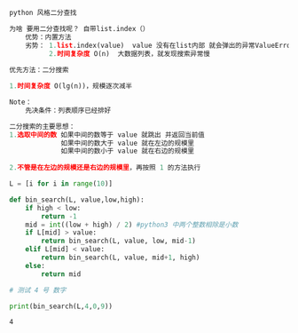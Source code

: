 

```python
python 风格二分查找
```


```python
为啥 要用二分查找呢？ 自带list.index（）
    优势：内置方法
    劣势： 1.list.index(value)  value 没有在list内部 就会弹出的异常ValueError
          2.时间复杂度 O(n)  大数据列表，就发现搜索异常慢
        
优先方法：二分搜索

1.时间复杂度 O(lg(n))，规模逐次减半

Note：
    先决条件：列表顺序已经排好
```


```python
二分搜索的主要思想：
1.选取中间的数 如果中间的数等于 value 就跳出 并返回当前值
             如果中间的数大于 value 就在左边的规模里
             如果中间的数小于 value 就在右边的规模里
        
2.不管是在左边的规模还是右边的规模里，再按照 1 的方法执行
```


```python
L = [i for i in range(10)]
```


```python
def bin_search(L, value,low,high):
    if high < low:
        return -1
    mid = int((low + high) / 2) #python3 中两个整数相除是小数
    if L[mid] > value:
        return bin_search(L, value, low, mid-1)
    elif L[mid] < value:
        return bin_search(L, value, mid+1, high)
    else:
        return mid
```


```python
# 测试 4 号 数字
```


```python
print(bin_search(L,4,0,9))
```

    4



```python

```
